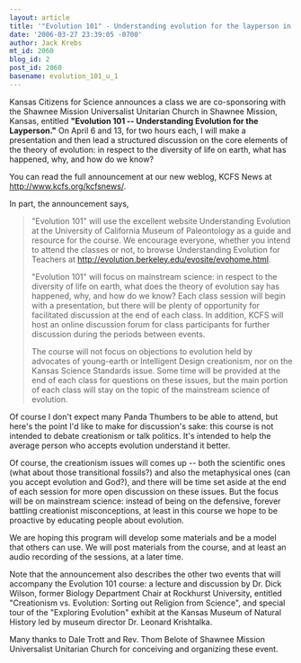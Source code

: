 ```yaml
---
layout: article
title: '"Evolution 101" - Understanding evolution for the layperson in Kansas'
date: '2006-03-27 23:39:05 -0700'
author: Jack Krebs
mt_id: 2060
blog_id: 2
post_id: 2060
basename: evolution_101_u_1
---
```

Kansas Citizens for Science announces a class we are co-sponsoring with the Shawnee Mission Universalist Unitarian Church in Shawnee Mission, Kansas, entitled **"Evolution 101 -- Understanding Evolution for the Layperson."**  On April 6 and 13, for two hours each, I will make a presentation and then lead a structured discussion on the core elements of the theory of evolution: in respect to the diversity of life on earth, what has happened, why, and how do we know?

You can read the full announcement at our new weblog, KCFS News  at http://www.kcfs.org/kcfsnews/.  

In part, the announcement says,

> "Evolution 101" will use the excellent website Understanding Evolution at the University of California Museum of Paleontology as a guide and resource for the course. We encourage everyone, whether you intend to attend the classes or not, to browse Understanding Evolution for Teachers at http://evolution.berkeley.edu/evosite/evohome.html.
> 
> "Evolution 101" will focus on mainstream science: in respect to the diversity of life on earth, what does the theory of evolution say has happened, why, and how do we know? Each class session will begin with a presentation, but there will be plenty of opportunity for facilitated discussion at the end of each class. In addition, KCFS will host an online discussion forum for class participants for further discussion during the periods between events.
> 
> The course will not focus on objections to evolution held by advocates of young-earth or Intelligent Design creationism, nor on the Kansas Science Standards issue. Some time will be provided at the end of each class for questions on these issues, but the main portion of each class will stay on the topic of the mainstream science of evolution.

Of course I don't expect many Panda Thumbers to be able to attend, but here's the point I'd like to make for discussion's sake:  this course is not intended to debate creationism or talk politics.  It's intended to help the average person who accepts evolution understand it better.

Of course, the creationism issues will comes up -- both the scientific ones (what about those transitional fossils?) and also the metaphysical ones (can you accept evolution and God?), and there will be time set aside at the end of each session for more open discussion on these issues.  But the focus will be on mainstream science: instead of being on the defensive, forever battling creationist misconceptions, at least in this course we hope to be proactive by educating people about evolution.

We are hoping this program will develop some materials and be a model that others can use.  We will post materials from the course, and at least an audio recording of the sessions, at a later time.

Note that the announcement also describes the other two events that will accompany the Evolution 101 course:  a lecture and discussion by Dr. Dick Wilson, former Biology Department Chair at Rockhurst University, entitled "Creationism vs. Evolution: Sorting out Religion from Science", and special tour of the "Exploring Evolution" exhibit at the Kansas Museum of Natural History led by museum director Dr. Leonard Krishtalka.

Many thanks to Dale Trott and Rev. Thom Belote of Shawnee Mission Universalist Unitarian Church for conceiving and organizing these event.
